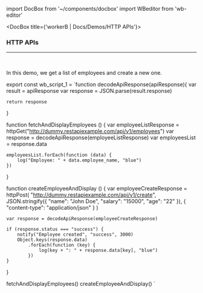 import DocBox from '~/components/docbox'
import WBeditor from 'wb-editor'

<DocBox title={'workerB | Docs/Demos/HTTP APIs'}>

### **HTTP APIs**
<hr/>
<br/>

In this demo, we get a list of employees and create a new one.

export const wb_script_1 = `function decodeApiResponse(apiResponse){
    var result = apiResponse
    var response = JSON.parse(result.response)
 
    return response
}
 
function fetchAndDisplayEmployees () {
    var employeeListResponse = httpGet("http://dummy.restapiexample.com/api/v1/employees")
    var response = decodeApiResponse(employeeListResponse)
    var employeesList = response.data
 
    employeesList.forEach(function (data) {
        log("Employee: " + data.employee_name, "blue")
    })
}
 
function createEmployeeAndDisplay () {
    var employeeCreateResponse = httpPost(
        "http://dummy.restapiexample.com/api/v1/create",
        JSON.stringify({
            "name": "John Doe",
            "salary": "15000",
            "age": "22"
        }),
        {
            "content-type": "application/json"
        }
    )
 
    var response = decodeApiResponse(employeeCreateResponse)
 
    if (response.status === "success") {
        notify("Employee created", "success", 3000)
        Object.keys(response.data)
            .forEach(function (key) {
                log(key + ": " + response.data[key], "blue")
            })
    }
}
 
fetchAndDisplayEmployees()
createEmployeeAndDisplay()
`

<WBeditor
    code = {wb_script_1}
    readOnly = {true}
    showShareIcon={false}
/>

</DocBox>
